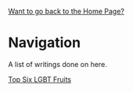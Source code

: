 [Want to go back to the Home Page?](index.md)
# Navigation

A list of writings done on here. 


[Top Six LGBT Fruits](https://github.com/dyschordia/dyschordia.github.io/blob/2d55297f8805b4a3346fe7f9880596586f6598da/Posts/2022-08-05%20Top%20Six%20LGBT%20Fruits%20No.%204%20will%20SHOCK%20you.md)

